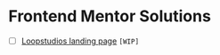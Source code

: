 # Frontend Mentor Solutions

- [ ] [Loopstudios landing page](loopstudios-landing-page-main) `[WIP]`
